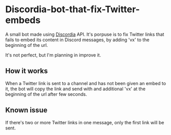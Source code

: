 # Discordia-bot-that-fix-Twitter-embeds
A small bot made using [Discordia](https://github.com/SinisterRectus/Discordia) API. It's porpuse is to fix Twitter links that fails to embed its content in Discord messages, by adding 'vx' to the beginning of the url.

It's not perfect, but I'm planning in improve it.

## How it works
When a Twitter link is sent to a channel and has not been given an embed to it, the bot will copy the link and send with and additional 'vx' at the beginning of the url after few seconds.

## Known issue
If there's two or more Twitter links in one message, only the first link will be sent.

